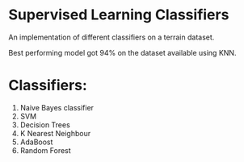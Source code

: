 # Supervised Learning Classifiers
 An implementation of different classifiers on a terrain dataset.
 
 Best performing model got 94% on the dataset available using KNN.
 
 # Classifiers:  
 
 1) Naive Bayes classifier
 2) SVM
 3) Decision Trees
 4) K Nearest Neighbour 
 5) AdaBoost
 6) Random Forest
